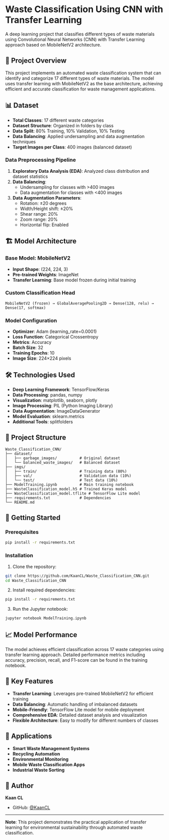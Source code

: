 # Waste Classification Using CNN with Transfer Learning

A deep learning project that classifies different types of waste materials using Convolutional Neural Networks (CNN) with Transfer Learning approach based on MobileNetV2 architecture.

## 🎯 Project Overview

This project implements an automated waste classification system that can identify and categorize 17 different types of waste materials. The model uses transfer learning with MobileNetV2 as the base architecture, achieving efficient and accurate classification for waste management applications.

## 📊 Dataset

- **Total Classes**: 17 different waste categories
- **Dataset Structure**: Organized in folders by class
- **Data Split**: 80% Training, 10% Validation, 10% Testing
- **Data Balancing**: Applied undersampling and data augmentation techniques
- **Target Images per Class**: 400 images (balanced dataset)

### Data Preprocessing Pipeline

1. **Exploratory Data Analysis (EDA)**: Analyzed class distribution and dataset statistics
2. **Data Balancing**: 
   - Undersampling for classes with >400 images
   - Data augmentation for classes with <400 images
3. **Data Augmentation Parameters**:
   - Rotation: ±20 degrees
   - Width/Height shift: ±20%
   - Shear range: 20%
   - Zoom range: 20%
   - Horizontal flip: Enabled

## 🏗️ Model Architecture

### Base Model: MobileNetV2
- **Input Shape**: (224, 224, 3)
- **Pre-trained Weights**: ImageNet
- **Transfer Learning**: Base model frozen during initial training

### Custom Classification Head
```
MobileNetV2 (frozen) → GlobalAveragePooling2D → Dense(128, relu) → Dense(17, softmax)
```

### Model Configuration
- **Optimizer**: Adam (learning_rate=0.0001)
- **Loss Function**: Categorical Crossentropy
- **Metrics**: Accuracy
- **Batch Size**: 32
- **Training Epochs**: 10
- **Image Size**: 224×224 pixels

## 🛠️ Technologies Used

- **Deep Learning Framework**: TensorFlow/Keras
- **Data Processing**: pandas, numpy
- **Visualization**: matplotlib, seaborn, plotly
- **Image Processing**: PIL (Python Imaging Library)
- **Data Augmentation**: ImageDataGenerator
- **Model Evaluation**: sklearn.metrics
- **Additional Tools**: splitfolders

## 📁 Project Structure

```
Waste_Classification_CNN/
├── dataset/
│   ├── garbage_images/          # Original dataset
│   └── balanced_waste_images/   # Balanced dataset
├── imgs/
│   ├── train/                   # Training data (80%)
│   ├── val/                     # Validation data (10%)
│   └── test/                    # Test data (10%)
├── ModelTraining.ipynb          # Main training notebook
├── WasteClassification_model.h5 # Trained Keras model
├── WasteClassification_model.tflite # TensorFlow Lite model
├── requirements.txt             # Dependencies
└── README.md
```

## 🚀 Getting Started

### Prerequisites

```bash
pip install -r requirements.txt
```

### Installation

1. Clone the repository:
```bash
git clone https://github.com/KaanCL/Waste_Classification_CNN.git
cd Waste_Classification_CNN
```

2. Install required dependencies:
```bash
pip install -r requirements.txt
```

3. Run the Jupyter notebook:
```bash
jupyter notebook ModelTraining.ipynb
```

## 📈 Model Performance

The model achieves efficient classification across 17 waste categories using transfer learning approach. Detailed performance metrics including accuracy, precision, recall, and F1-score can be found in the training notebook.

## 🔧 Key Features

- **Transfer Learning**: Leverages pre-trained MobileNetV2 for efficient training
- **Data Balancing**: Automatic handling of imbalanced datasets
- **Mobile-Friendly**: TensorFlow Lite model for mobile deployment
- **Comprehensive EDA**: Detailed dataset analysis and visualization
- **Flexible Architecture**: Easy to modify for different numbers of classes

## 🎯 Applications

- **Smart Waste Management Systems**
- **Recycling Automation**
- **Environmental Monitoring**
- **Mobile Waste Classification Apps**
- **Industrial Waste Sorting**

## 👤 Author

**Kaan CL**
- GitHub: [@KaanCL](https://github.com/KaanCL)

---

**Note**: This project demonstrates the practical application of transfer learning for environmental sustainability through automated waste classification.
